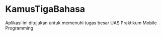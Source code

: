 # KamusTigaBahasa
Aplikasi ini ditujukan untuk memenuhi tugas besar UAS Praktikum Mobile Programming 
